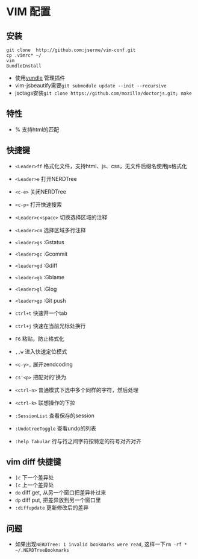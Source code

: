 # VIM 配置

## 安装

```
git clone  http://github.com:jserme/vim-conf.git
cp .vimrc* ~/
vim
BundleInstall
```

* 使用[vundle](https://github.com/gmarik/vundle) 管理插件
* vim-jsbeautify需要`git submodule update --init --recursive`
* jsctags安装`git clone https://github.com/mozilla/doctorjs.git; make`

## 特性
* % 支持html的匹配


## 快捷键
* `<Leader>ff`   格式化文件，支持html、js、css，无文件后缀名使用js格式化

* `<Leader>e`   打开NERDTree 
* `<c-e>`   关闭NERDTree 

* `<c-p>`   打开快速搜索  

* `<Leader>c<space>`   切换选择区域的注释 
* `<Leader>cm`   选择区域多行注释 

* `<leader>gs` :Gstatus
* `<leader>gc` :Gcommit
* `<leader>gd` :Gdiff
* `<leader>gb` :Gblame
* `<leader>gl` :Glog
* `<leader>gp` :Git push

* `ctrl+t` 快速开一个tab
* `ctrl+j`  快速在当前光标处换行

* `F6`  粘贴，防止格式化
* `,,w` 进入快速定位模式
* `<c-y>,` 展开zendcoding
* `cs'<p>` 把配对的'换为<p>
* `<ctrl-n>` 普通模式下选中多个同样的字符，然后处理
* `<ctrl-k>`  联想操作的下拉

* `:SessionList` 查看保存的session

* `:UndotreeToggle` 查看undo的列表

* `:help Tabular` 行与行之间字符按特定的符号对齐对齐


## vim diff 快捷键
* `]c` 下一个差异处
* `[c` 上一个差异处
* `do` diff get, 从另一个窗口把差异补过来
* `dp` diff put, 把差异放到另一个窗口里
* `:diffupdate` 更新修改后的差异

## 问题
* 如果出现`NERDTree: 1 invalid bookmarks were read`, 这样一下`rm -rf * ~/.NERDTreeBookmarks`

